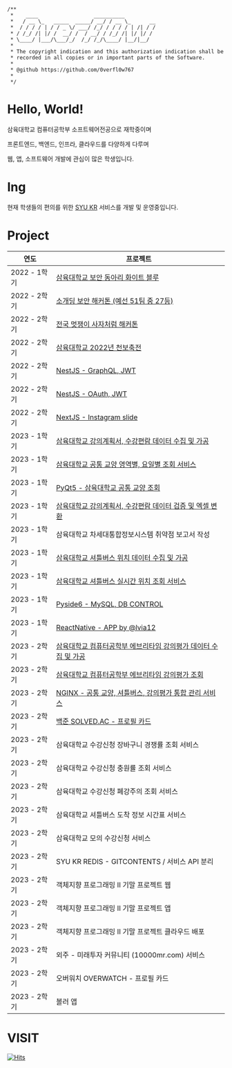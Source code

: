 ```
/**
 *    ____                  __________
 *   / __ \_   _____  _____/ __/ / __ \_      __
 *  / / / / | / / _ \/ ___/ /_/ / / / / | /| / /
 * / /_/ /| |/ /  __/ /  / __/ / /_/ /| |/ |/ /
 * \____/ |___/\___/_/  /_/ /_/\____/ |__/|__/
 *
 * The copyright indication and this authorization indication shall be
 * recorded in all copies or in important parts of the Software.
 * 
 * @github https://github.com/0verfl0w767
 * 
 */
```

<!-- <div align=center>
  <img src="http://cse.syu.kr/api/v1/card?username=i_hate_beans">
</div> -->

# Hello, World!

삼육대학교 컴퓨터공학부 소프트웨어전공으로 재학중이며

프론트엔드, 백엔드, 인프라, 클라우드를 다양하게 다루며

웹, 앱, 소프트웨어 개발에 관심이 많은 학생입니다.

# Ing

현재 학생들의 편의를 위한 [SYU KR](https://www.syu.kr) 서비스를 개발 및 운영중입니다.

# Project

| 연도 | 프로젝트 |
| --- | --- |
| 2022 - 1학기 | [삼육대학교 보안 동아리 화이트 블루](https://github.com/whitebluedev/Whiteblue.kr-2022) |
| 2022 - 2학기 | [소개딩 보안 해커톤 (예선 51팀 중 27등)](https://github.com/whitebluedev/Secure-Hackathon) |
| 2022 - 2학기 | [전국 멋쟁이 사자처럼 해커톤](https://github.com/0verfl0w767/d2g.kro.kr) |
| 2022 - 2학기 | [삼육대학교 2022년 천보축전](https://github.com/whitebluedev/SYU-Festival) |
| 2022 - 2학기 | [NestJS - GraphQL, JWT](https://github.com/0verfl0w767/NestJS-SAMPLE-1) |
| 2022 - 2학기 | [NestJS - OAuth, JWT](https://github.com/0verfl0w767/NestJS-SAMPLE-2) |
| 2022 - 2학기 | [NextJS - Instagram slide](https://github.com/0verfl0w767/syu-out-food) |
| 2023 - 1학기 | [삼육대학교 강의계획서, 수강편람 데이터 수집 및 가공](https://github.com/syu-kr/lecture.syu.kr-suwings) |
| 2023 - 1학기 | [삼육대학교 공통 교양 영역별, 요일별 조회 서비스](https://github.com/syu-kr/lecture.syu.kr) |
| 2023 - 1학기 | [PyQt5 - 삼육대학교 공통 교양 조회](https://github.com/0verfl0w767/syu-class-exe) |
| 2023 - 1학기 | [삼육대학교 강의계획서, 수강편람 데이터 검증 및 엑셀 변환](https://github.com/syu-kr/lecture.syu.kr-everytime) |
| 2023 - 1학기 | 삼육대학교 차세대통합정보시스템 취약점 보고서 작성 |
| 2023 - 1학기 | [삼육대학교 셔틀버스 위치 데이터 수집 및 가공](https://github.com/syu-kr/bus.syu.kr-tools)
| 2023 - 1학기 | [삼육대학교 셔틀버스 실시간 위치 조회 서비스](https://github.com/syu-kr/bus.syu.kr)
| 2023 - 1학기 | [Pyside6 - MySQL, DB CONTROL](https://github.com/0verfl0w767/db-manager-exe)
| 2023 - 1학기 | [ReactNative - APP by @lvia12](https://github.com/0verfl0w767/ReactNative-Test)
| 2023 - 2학기 | [삼육대학교 컴퓨터공학부 에브리타임 강의평가 데이터 수집 및 가공](https://github.com/syu-kr/cse-lecture)
| 2023 - 2학기 | [삼육대학교 컴퓨터공학부 에브리타임 강의평가 조회](https://github.com/syu-kr/lecture.syu.kr)
| 2023 - 2학기 | [NGINX - 공통 교양, 셔틀버스, 강의평가 통합 관리 서비스](https://github.com/syu-kr)
| 2023 - 2학기 | [백준 SOLVED.AC - 프로필 카드](https://github.com/0verfl0w767/solvedac-svg-card)
| 2023 - 2학기 | 삼육대학교 수강신청 장바구니 경쟁률 조회 서비스
| 2023 - 2학기 | 삼육대학교 수강신청 충원률 조회 서비스
| 2023 - 2학기 | 삼육대학교 수강신청 폐강주의 조회 서비스
| 2023 - 2학기 | 삼육대학교 셔틀버스 도착 정보 시간표 서비스
| 2023 - 2학기 | 삼육대학교 모의 수강신청 서비스
| 2023 - 2학기 | SYU KR REDIS - GITCONTENTS / 서비스 API 분리
| 2023 - 2학기 | 객체지향 프로그래밍 II 기말 프로젝트 웹
| 2023 - 2학기 | 객체지향 프로그래밍 II 기말 프로젝트 앱
| 2023 - 2학기 | 객체지향 프로그래밍 II 기말 프로젝트 클라우드 배포
| 2023 - 2학기 | 외주 - 미래투자 커뮤니티 (10000mr.com) 서비스
| 2023 - 2학기 | 오버워치 OVERWATCH - 프로필 카드
| 2023 - 2학기 | 볼러 앱

# VISIT
[![Hits](https://hits.seeyoufarm.com/api/count/incr/badge.svg?url=https%3A%2F%2Fgithub.com%2F0verfl0w767&count_bg=%233D4BC8&title_bg=%23747474&icon=&icon_color=%23E7E7E7&title=hits&edge_flat=false)](https://hits.seeyoufarm.com)
